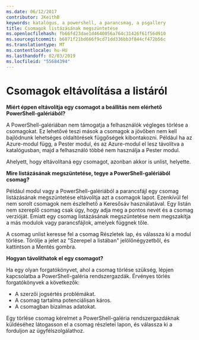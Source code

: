 ```yaml
---
ms.date: 06/12/2017
contributor: JKeithB
keywords: katalógus, a powershell, a parancsmag, a psgallery
title: Csomagok listázásának megszüntetése
ms.openlocfilehash: fb66fd23dae1d4640056a764c31426f61f56d910
ms.sourcegitcommit: b6871f21bd666f9cd71dd336bb3f844cf472b56c
ms.translationtype: MT
ms.contentlocale: hu-HU
ms.lasthandoff: 02/03/2019
ms.locfileid: "55684394"
---
```

# <a name="unlisting-packages"></a>Csomagok eltávolítása a listáról

**Miért éppen eltávolítja egy csomagot a beállítás nem elérhető PowerShell-galériából?**

A PowerShell-galériában nem támogatja a felhasználók végleges törlése a csomagokat.
Ez lehetővé teszi mások a csomagok a jövőben nem kell bajlódnunk lehetséges oldaltörések függőségek kibontakozni.
Például ha az Azure-modul függ, a Pester modul, és az Azure-modul el lesz távolítva a katalógusban, majd a felhasználó többé nem használja a Pester modul.

Ahelyett, hogy eltávolítaná egy csomagot, azonban akkor is unlist, helyette.

**Mire listázásának megszüntetése, tegye a PowerShell-galériából csomag?**

Például modul vagy a PowerShell-galériából a parancsfájl egy csomag listázásának megszüntetése eltávolítja azt a csomagok lapot. Ezenkívül fel nem sorolt csomagok nem észlelhető a Keresősáv használatával.
Egy listán nem szereplő csomag csak úgy, hogy adja meg a pontos nevét és a csomag verzióját.
Emiatt egy csomag listázásának megszüntetése nem megszakítja a más modulok vagy parancsfájlok, amelyek függnek tőle.

A csomag unlist keresse fel a csomag Részletek lap, és válassza ki a modul törlése. Törölje a jelet az "Szerepel a listában" jelölőnégyzetből, és kattintson a Mentés gombra.

**Hogyan távolíthatok el egy csomagot?**

Ha egy olyan forgatókönyvet, ahol a csomag törlése szükség, lépjen kapcsolatba a PowerShell-galéria rendszergazdák.
Érvényes törlés forgatókönyvek a következők:
- A szerzői jogsértés problémákat.
- A csomag tartalma potenciálisan káros.
- A csomagban bizalmas adatokat.

Egy törlése csomag kérelmet a PowerShell-galéria rendszergazdáknak küldéséhez látogasson el a csomag részletei lapon, és válassza ki a forduljon az ügyfélszolgálathoz.
